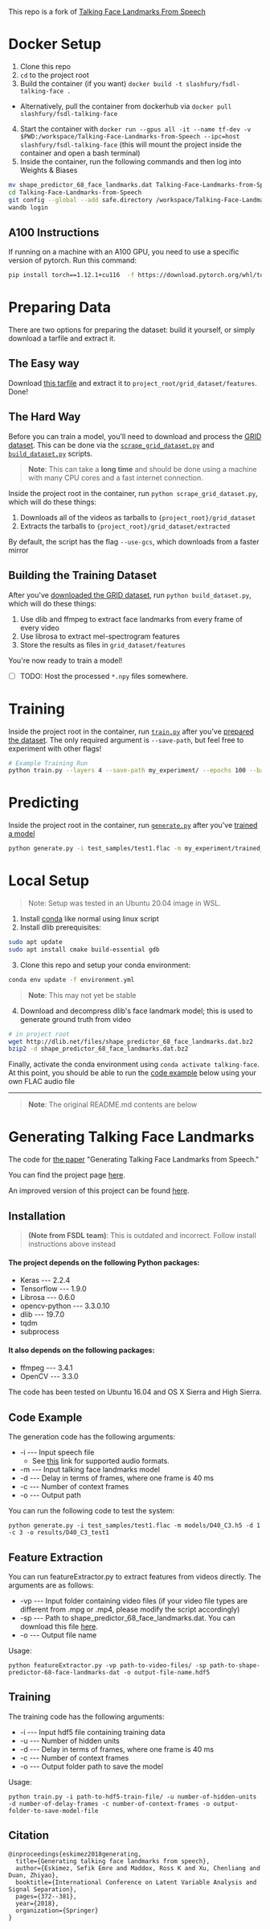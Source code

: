 This repo is a fork of [Talking Face Landmarks From Speech](https://github.com/eeskimez/Talking-Face-Landmarks-from-Speech)

# Docker Setup
1. Clone this repo
2. `cd` to the project root
3. Build the container (if you want) `docker build -t slashfury/fsdl-talking-face .`
  * Alternatively, pull the container from dockerhub via `docker pull slashfury/fsdl-talking-face`
4. Start the container with `docker run --gpus all -it --name tf-dev -v $PWD:/workspace/Talking-Face-Landmarks-from-Speech --ipc=host slashfury/fsdl-talking-face` (this will mount the project inside the container and open a bash terminal)
5. Inside the container, run the following commands and then log into Weights & Biases
``` bash
mv shape_predictor_68_face_landmarks.dat Talking-Face-Landmarks-from-Speech
cd Talking-Face-Landmarks-from-Speech
git config --global --add safe.directory /workspace/Talking-Face-Landmarks-from-Speech
wandb login
```

## A100 Instructions
If running on a machine with an A100 GPU, you need to use a specific version of pytorch. Run this command:
``` bash
pip install torch==1.12.1+cu116  -f https://download.pytorch.org/whl/torch_stable.html
```

# Preparing Data

There are two options for preparing the dataset: build it yourself, or simply download a tarfile and extract it.

## The Easy way

Download [this tarfile](https://storage.googleapis.com/audio-vtuber/grid_features.tar) and extract it to `project_root/grid_dataset/features`. Done!
## The Hard Way

Before you can train a model, you'll need to download and process the [GRID dataset](https://spandh.dcs.shef.ac.uk//gridcorpus/). This can be done via the [`scrape_grid_dataset.py`](scrape_grid_dataset.py) and [`build_dataset.py`](build_dataset.py) scripts. 

> **Note**: This can take a **long time** and should be done using a machine with many CPU cores and a fast internet connection.

Inside the project root in the container, run `python scrape_grid_dataset.py`, which will do these things:

1. Downloads all of the videos as tarballs to `{project_root}/grid_dataset`
2. Extracts the tarballs to `{project_root}/grid_dataset/extracted`

By default, the script has the flag `--use-gcs`, which downloads from a faster mirror

## Building the Training Dataset

After you've [downloaded the GRID dataset](#downloading-the-grid-dataset), run `python build_dataset.py`, which will do these things:

1. Use dlib and ffmpeg to extract face landmarks from every frame of every video
2. Use librosa to extract mel-spectrogram features
3. Store the results as files in `grid_dataset/features`

You're now ready to train a model!

-  [ ] TODO: Host the processed `*.npy` files somewhere. 

# Training

Inside the project root in the container, run [`train.py`](train.py) after you've [prepared the dataset](#preparing-data). The only required argument is `--save-path`, but feel free to experiment with other flags!

``` bash
# Example Training Run
python train.py --layers 4 --save-path my_experiment/ --epochs 100 --batch-size 256
```

# Predicting

Inside the project root in the container, run [`generate.py`](generate.py) after you've [trained a model](#training)

``` bash
python generate.py -i test_samples/test1.flac -m my_experiment/trained_model.ckpt -d 0 -c 0 -o output_dir
```


# Local Setup
> Note: Setup was tested in an Ubuntu 20.04 image in WSL.

1. Install [conda](https://docs.conda.io/en/latest/miniconda.html) like normal using linux script
2. Install dlib prerequisites:
``` bash
sudo apt update
sudo apt install cmake build-essential gdb
```
3. Clone this repo and setup your conda environment:
``` bash
conda env update -f environment.yml
```
>**Note**: This may not yet be stable
4. Download and decompress dlib's face landmark model; this is used to generate ground truth from video
``` bash
# in project root
wget http://dlib.net/files/shape_predictor_68_face_landmarks.dat.bz2
bzip2 -d shape_predictor_68_face_landmarks.dat.bz2
```

Finally, activate the conda environment using `conda activate talking-face`. At this point, you should be able to run the [code example](#code-example) below using your own FLAC audio file

---

> **Note**: The original README.md contents are below
# Generating Talking Face Landmarks

The code for [the paper](https://link.springer.com/chapter/10.1007/978-3-319-93764-9_35) "Generating Talking Face Landmarks from Speech."

You can find the project page [here](http://www2.ece.rochester.edu/projects/air/projects/talkingface.html).

An improved version of this project can be found [here](http://www2.ece.rochester.edu/projects/air/projects/3Dtalkingface.html).

## Installation

> **(Note from FSDL team)**: This is outdated and incorrect. Follow install instructions above instead
#### The project depends on the following Python packages:

* Keras --- 2.2.4
* Tensorflow --- 1.9.0
* Librosa --- 0.6.0
* opencv-python --- 3.3.0.10
* dlib --- 19.7.0
* tqdm 
* subprocess

#### It also depends on the following packages:
* ffmpeg --- 3.4.1
* OpenCV --- 3.3.0

The code has been tested on Ubuntu 16.04 and OS X Sierra and High Sierra. 

## Code Example

The generation code has the following arguments:

* -i --- Input speech file
    * See [this](http://librosa.github.io/librosa/generated/librosa.core.load.html#librosa.core.load) link for supported audio formats.
* -m --- Input talking face landmarks model 
* -d --- Delay in terms of frames, where one frame is 40 ms
* -c --- Number of context frames
* -o --- Output path

You can run the following code to test the system:

```
python generate.py -i test_samples/test1.flac -m models/D40_C3.h5 -d 1 -c 3 -o results/D40_C3_test1
```
## Feature Extraction

You can run featureExtractor.py to extract features from videos directly. The arguments are as follows:

* -vp --- Input folder containing video files (if your video file types are different from .mpg or .mp4, please modify the script accordingly)
* -sp --- Path to shape_predictor_68_face_landmarks.dat. You can download this file [here](https://github.com/AKSHAYUBHAT/TensorFace/blob/master/openface/models/dlib/shape_predictor_68_face_landmarks.dat).
* -o --- Output file name

Usage: 

```
python featureExtractor.py -vp path-to-video-files/ -sp path-to-shape-predictor-68-face-landmarks-dat -o output-file-name.hdf5
```

## Training

The training code has the following arguments:

* -i --- Input hdf5 file containing training data
* -u --- Number of hidden units
* -d --- Delay in terms of frames, where one frame is 40 ms
* -c --- Number of context frames
* -o --- Output folder path to save the model

Usage:

```
python train.py -i path-to-hdf5-train-file/ -u number-of-hidden-units -d number-of-delay-frames -c number-of-context-frames -o output-folder-to-save-model-file
```

## Citation

```
@inproceedings{eskimez2018generating,
  title={Generating talking face landmarks from speech},
  author={Eskimez, Sefik Emre and Maddox, Ross K and Xu, Chenliang and Duan, Zhiyao},
  booktitle={International Conference on Latent Variable Analysis and Signal Separation},
  pages={372--381},
  year={2018},
  organization={Springer}
}
```